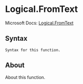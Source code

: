 ---
---

# Logical.FromText

Microsoft Docs: [Logical.FromText](https://docs.microsoft.com/en-us/powerquery-m/logical-fromtext)

## Syntax

```powerquery-m
Syntax for this function.
```

## About

About this function.

